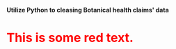 **Utilize Python to cleasing Botanical health claims' data**
<h1 style='color:red'>This is some red text.</h1>




